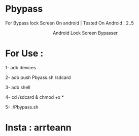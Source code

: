 # Pbypass
For Bypass lock Screen On android | Tested On Android : 2..5
<p align="center">Android Lock Screen Bypasser </p>

# For Use : 

   1- adb devices
   
   2- adb push Pbyass.sh /sdcard
   
   3- adb shell 
   
   4- cd /sdcard & chmod +x *
   
   5- ./Pbypass.sh
   
   
   # Insta : arrteann
